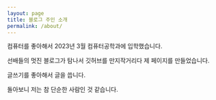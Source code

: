 ```yaml
---
layout: page
title: 블로그 주인 소개
permalink: /about/
---
```


컴퓨터를 좋아해서 2023년 3월 컴퓨터공학과에 입학했습니다.

선배들의 멋진 블로그가 탐나서 깃허브를 만지작거리다 제 페이지를 만들었습니다.

글쓰기를 좋아해서 글을 씁니다.

돌아보니 저는 참 단순한 사람인 것 같습니다.

